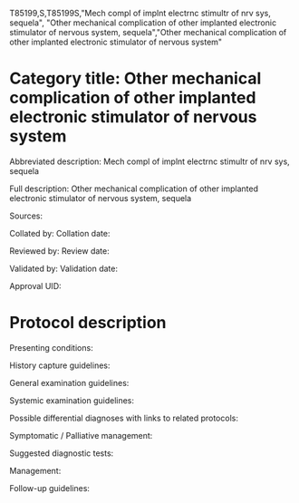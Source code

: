 T85199,S,T85199S,"Mech compl of implnt electrnc stimultr of nrv sys, sequela", "Other mechanical complication of other implanted electronic stimulator of nervous system, sequela","Other mechanical complication of other implanted electronic stimulator of nervous system"
# Category title: Other mechanical complication of other implanted electronic stimulator of nervous system

Abbreviated description: Mech compl of implnt electrnc stimultr of nrv sys, sequela

Full description: Other mechanical complication of other implanted electronic stimulator of nervous system, sequela

Sources:

Collated by:
Collation date:

Reviewed by:
Review date:

Validated by:
Validation date:

Approval UID:

# Protocol description

Presenting conditions:

History capture guidelines:

General examination guidelines:

Systemic examination guidelines:

Possible differential diagnoses with links to related protocols:

Symptomatic / Palliative management:

Suggested diagnostic tests:

Management:

Follow-up guidelines:
